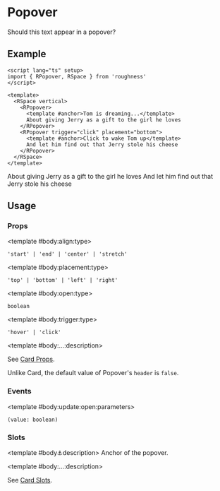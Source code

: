 <script lang="ts" setup>
import { RDetails, RPopover, RSpace, RTable } from 'roughness'
</script>

# Popover

Should this text appear in a popover?

## Example

<RDetails>
  <template #summary>Show Code</template>

```vue
<script lang="ts" setup>
import { RPopover, RSpace } from 'roughness'
</script>

<template>
  <RSpace vertical>
    <RPopover>
      <template #anchor>Tom is dreaming...</template>
      About giving Jerry as a gift to the girl he loves
    </RPopover>
    <RPopover trigger="click" placement="bottom">
      <template #anchor>Click to wake Tom up</template>
      And let him find out that Jerry stole his cheese
    </RPopover>
  </RSpace>
</template>
```

</RDetails>

<RSpace vertical>
  <RPopover>
    <template #anchor>Tom is dreaming...</template>
    About giving Jerry as a gift to the girl he loves
  </RPopover>
  <RPopover trigger="click" placement="bottom">
    <template #anchor>Click to wake Tom up</template>
    And let him find out that Jerry stole his cheese
  </RPopover>
</RSpace>

## Usage

### Props

<RSpace overflow>
<RTable
  :columns="['name', 'type', 'default', 'description']"
  :rows="['align', 'placement', 'open', 'trigger', '...']"
>
  <template #body:*:name="{ row }">{{ row }}</template>

  <template #body:align:type>

  `'start' | 'end' | 'center' | 'stretch'`

  </template>
  <template #body:align:default>

  `'start'`

  </template>
  <template #body:align:description>

  Alignment of the popover content relative to the anchor.

  - `start`: Align to the left or top of the anchor, depending on the value of `placement`
  - `end`: Align to the right or bottom of the anchor, depending on the value of `placement`
  - `center`: Align to the center of the anchor
  - `stretch`: Align to both sides of the anchor at the same time

  </template>

  <template #body:placement:type>

  `'top' | 'bottom' | 'left' | 'right'`

  </template>
  <template #body:placement:default>

  `'top'`

  </template>
  <template #body:placement:description>
    Which side of the anchor the popover will show on.
  </template>

  <template #body:open:type>

  `boolean`

  </template>
  <template #body:open:default>

  `false`

  </template>
  <template #body:open:description>
    Whether to display the popover content.
  </template>

  <template #body:trigger:type>

  `'hover' | 'click'`

  </template>
  <template #body:trigger:default>

  `'hover'`

  </template>
  <template #body:trigger:description>
    How to trigger the display of popover content.
  </template>

  <template #body:...:description>

  See [Card Props](/components/card#props).

  Unlike Card, the default value of Popover's `header` is `false`.

  </template>
</RTable>
</RSpace>

### Events

<RSpace overflow>
<RTable
  :columns="['name', 'parameters', 'description']"
  :rows="['update:open']"
>
  <template #body:*:name="{ row }">{{ row }}</template>

  <template #body:update:open:parameters>

  `(value: boolean)`

  </template>
  <template #body:update:open:description>
    Callback function triggered when visibility of the popover is changed.
  </template>
</RTable>
</RSpace>

### Slots

<RSpace overflow>
<RTable
  :columns="['name', 'parameters', 'description']"
  :rows="['anchor', '...']"
>
  <template #body:*:name="{ row }">{{ row }}</template>

  <template #body:anchor:description>
    Anchor of the popover.
  </template>

  <template #body:...:description>

  See [Card Slots](/components/card#slots).

  </template>
</RTable>
</RSpace>

